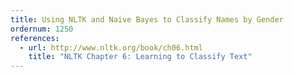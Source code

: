 ```yaml
---
title: Using NLTK and Naive Bayes to Classify Names by Gender
ordernum: 1250
references:
  - url: http://www.nltk.org/book/ch06.html
    title: "NLTK Chapter 6: Learning to Classify Text"
---
```

